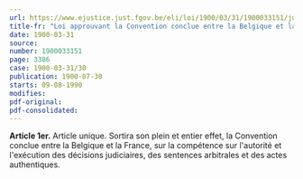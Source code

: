 ```yaml
---
url: https://www.ejustice.just.fgov.be/eli/loi/1900/03/31/1900033151/justel
title-fr: "Loi approuvant la Convention conclue entre la Belgique et la France sur la compétence judiciaire, sur l'autorité et l'exécution des décisions judiciaires, des sentences arbitrales et des actes authentiques."
date: 1900-03-31
source:
number: 1900033151
page: 3386
case: 1900-03-31/30
publication: 1900-07-30
starts: 09-08-1990
modifies:
pdf-original:
pdf-consolidated:
---
```


**Article 1er.** Article unique. Sortira son plein et entier effet, la Convention conclue entre la Belgique et la France, sur la compétence sur l'autorité et l'exécution des décisions judiciaires, des sentences arbitrales et des actes authentiques.
